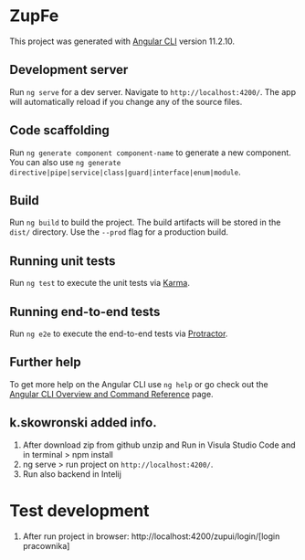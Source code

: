 # ZupFe

This project was generated with [Angular CLI](https://github.com/angular/angular-cli) version 11.2.10.

## Development server

Run `ng serve` for a dev server. Navigate to `http://localhost:4200/`. The app will automatically reload if you change any of the source files.

## Code scaffolding

Run `ng generate component component-name` to generate a new component. You can also use `ng generate directive|pipe|service|class|guard|interface|enum|module`.

## Build

Run `ng build` to build the project. The build artifacts will be stored in the `dist/` directory. Use the `--prod` flag for a production build.

## Running unit tests

Run `ng test` to execute the unit tests via [Karma](https://karma-runner.github.io).

## Running end-to-end tests

Run `ng e2e` to execute the end-to-end tests via [Protractor](http://www.protractortest.org/).

## Further help

To get more help on the Angular CLI use `ng help` or go check out the [Angular CLI Overview and Command Reference](https://angular.io/cli) page.


## k.skowronski added info.
1. After download zip from github unzip and Run in Visula Studio Code and in terminal > npm install
2. ng serve > run project on `http://localhost:4200/`.
3. Run also backend in Intelij 

# Test development 
1. After run project in browser: http://localhost:4200/zupui/login/[login pracownika]
